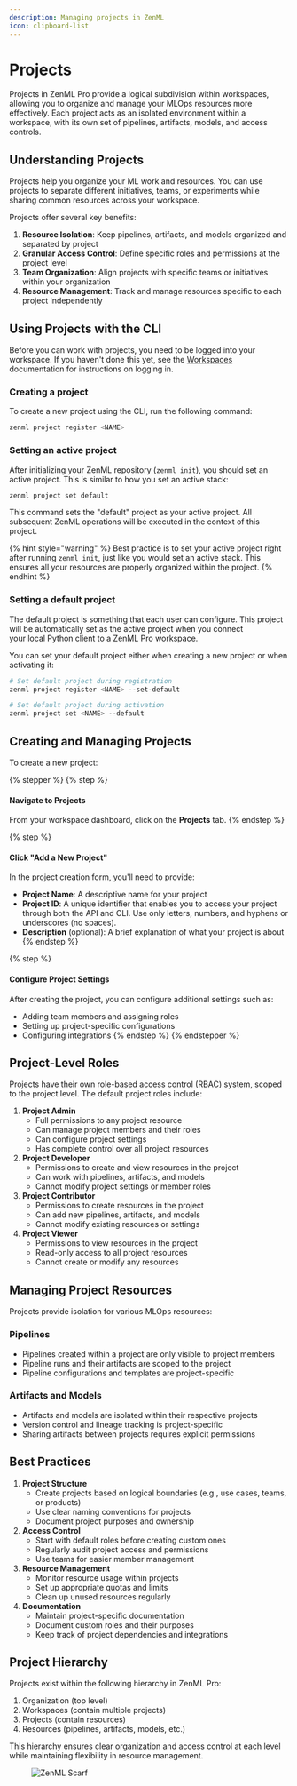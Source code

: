 ```yaml
---
description: Managing projects in ZenML
icon: clipboard-list
---
```


# Projects

Projects in ZenML Pro provide a logical subdivision within workspaces, allowing you to organize and manage your MLOps resources more effectively. Each project acts as an isolated environment within a workspace, with its own set of pipelines, artifacts, models, and access controls.

## Understanding Projects

Projects help you organize your ML work and resources. You can use projects to separate different initiatives, teams, or experiments while sharing common resources across your workspace.

Projects offer several key benefits:

1. **Resource Isolation**: Keep pipelines, artifacts, and models organized and separated by project
2. **Granular Access Control**: Define specific roles and permissions at the project level
3. **Team Organization**: Align projects with specific teams or initiatives within your organization
4. **Resource Management**: Track and manage resources specific to each project independently

## Using Projects with the CLI

Before you can work with projects, you need to be logged into your workspace. If you haven't done this yet, see the [Workspaces](workspaces.md#using-the-cli) documentation for instructions on logging in.

### Creating a project

To create a new project using the CLI, run the following command:

```bash
zenml project register <NAME>
```

### Setting an active project

After initializing your ZenML repository (`zenml init`), you should set an active project. This is similar to how you set an active stack:

```bash
zenml project set default
```

This command sets the "default" project as your active project. All subsequent ZenML operations will be executed in the context of this project.

{% hint style="warning" %}
Best practice is to set your active project right after running `zenml init`, just like you would set an active stack. This ensures all your resources are properly organized within the project.
{% endhint %}

### Setting a default project

The default project is something that each user can configure. This project will be automatically set as the active project when you connect\
your local Python client to a ZenML Pro workspace.

You can set your default project either when creating a new project or when activating it:

```bash
# Set default project during registration
zenml project register <NAME> --set-default

# Set default project during activation
zenml project set <NAME> --default
```

## Creating and Managing Projects

To create a new project:

{% stepper %}
{% step %}
#### Navigate to Projects

From your workspace dashboard, click on the **Projects** tab.
{% endstep %}

{% step %}
#### Click "Add a New Project"

In the project creation form, you'll need to provide:

* **Project Name**: A descriptive name for your project
* **Project ID**: A unique identifier that enables you to access your project through both the API and CLI. Use only letters, numbers, and hyphens or underscores (no spaces).
* **Description** (optional): A brief explanation of what your project is about
{% endstep %}

{% step %}
#### Configure Project Settings

After creating the project, you can configure additional settings such as:

* Adding team members and assigning roles
* Setting up project-specific configurations
* Configuring integrations
{% endstep %}
{% endstepper %}

## Project-Level Roles

Projects have their own role-based access control (RBAC) system, scoped to the project level. The default project roles include:

1. **Project Admin**
   * Full permissions to any project resource
   * Can manage project members and their roles
   * Can configure project settings
   * Has complete control over all project resources
2. **Project Developer**
   * Permissions to create and view resources in the project
   * Can work with pipelines, artifacts, and models
   * Cannot modify project settings or member roles
3. **Project Contributor**
   * Permissions to create resources in the project
   * Can add new pipelines, artifacts, and models
   * Cannot modify existing resources or settings
4. **Project Viewer**
   * Permissions to view resources in the project
   * Read-only access to all project resources
   * Cannot create or modify any resources

## Managing Project Resources

Projects provide isolation for various MLOps resources:

### Pipelines

* Pipelines created within a project are only visible to project members
* Pipeline runs and their artifacts are scoped to the project
* Pipeline configurations and templates are project-specific

### Artifacts and Models

* Artifacts and models are isolated within their respective projects
* Version control and lineage tracking is project-specific
* Sharing artifacts between projects requires explicit permissions

## Best Practices

1. **Project Structure**
   * Create projects based on logical boundaries (e.g., use cases, teams, or products)
   * Use clear naming conventions for projects
   * Document project purposes and ownership
2. **Access Control**
   * Start with default roles before creating custom ones
   * Regularly audit project access and permissions
   * Use teams for easier member management
3. **Resource Management**
   * Monitor resource usage within projects
   * Set up appropriate quotas and limits
   * Clean up unused resources regularly
4. **Documentation**
   * Maintain project-specific documentation
   * Document custom roles and their purposes
   * Keep track of project dependencies and integrations

## Project Hierarchy

Projects exist within the following hierarchy in ZenML Pro:

1. Organization (top level)
2. Workspaces (contain multiple projects)
3. Projects (contain resources)
4. Resources (pipelines, artifacts, models, etc.)

This hierarchy ensures clear organization and access control at each level while maintaining flexibility in resource management.

<figure><img src="https://static.scarf.sh/a.png?x-pxid=f0b4f458-0a54-4fcd-aa95-d5ee424815bc" alt="ZenML Scarf"><figcaption></figcaption></figure>
